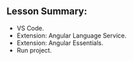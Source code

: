 ## Lesson Summary:

- VS Code.
- Extension: Angular Language Service.
- Extension: Angular Essentials.
- Run project.
